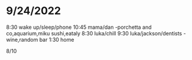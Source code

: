 # 9/24/2022
8:30 wake up/sleep/phone
10:45 mama/dan
-porchetta and co,aquarium,miku sushi,eataly
8:30 luka/chill
9:30 luka/jackson/dentists
-wine,random bar
1:30 home

8/10
